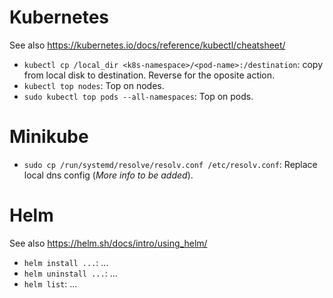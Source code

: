 # Kubernetes
See also https://kubernetes.io/docs/reference/kubectl/cheatsheet/

* `kubectl cp /local_dir <k8s-namespace>/<pod-name>:/destination`: copy from local disk to destination. Reverse for the oposite action.
* `kubectl top nodes`: Top on nodes.
* `sudo kubectl top pods --all-namespaces`: Top on pods.

# Minikube
* `sudo cp /run/systemd/resolve/resolv.conf /etc/resolv.conf`: Replace local dns config (*More info to be added*).

# Helm
See also https://helm.sh/docs/intro/using_helm/

* `helm install ...`: ...
* `helm uninstall ...`: ...
* `helm list`: ...

